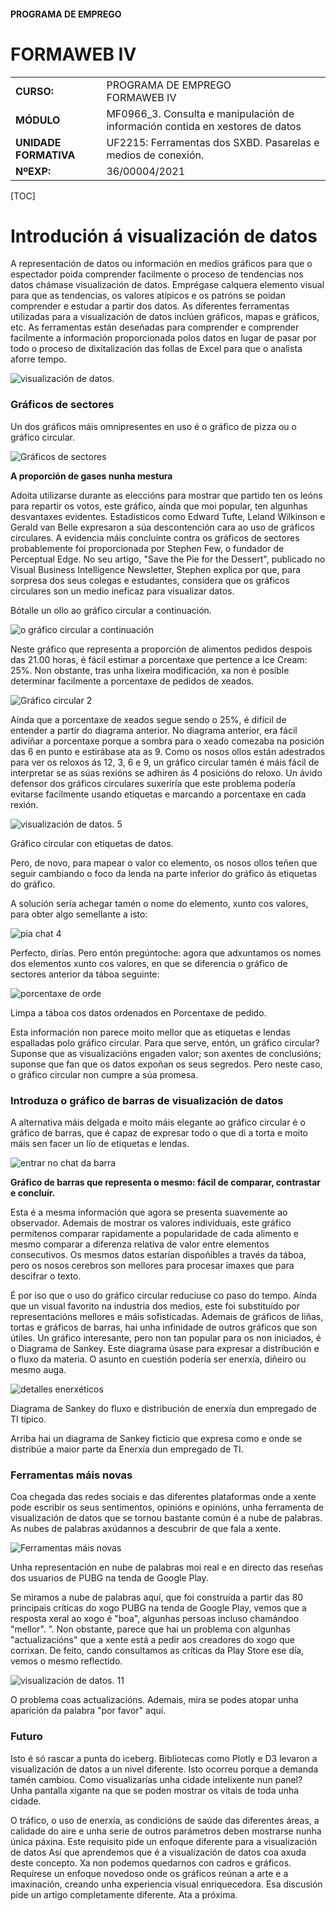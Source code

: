 #### PROGRAMA DE EMPREGO

# FORMAWEB IV

|                       |                                                              |
| --------------------- | ------------------------------------------------------------ |
| **CURSO:**            | PROGRAMA DE EMPREGO<br>FORMAWEB IV                           |
| **MÓDULO**            | MF0966_3. Consulta e manipulación de información contida en xestores de datos |
| **UNIDADE FORMATIVA** | UF2215: Ferramentas dos SXBD. Pasarelas e medios de conexión.             |
| **NºEXP:**            | 36/00004/2021                                                |

[TOC]

# Introdución á visualización de datos

A representación de datos ou información en medios gráficos para que o espectador poida comprender facilmente o proceso de tendencias nos datos chámase visualización de datos. Emprégase calquera elemento visual para que as tendencias, os valores atípicos e os patróns se poidan comprender e estudar a partir dos datos. As diferentes ferramentas utilizadas para a visualización de datos inclúen gráficos, mapas e gráficos, etc. As ferramentas están deseñadas para comprender e comprender facilmente a información proporcionada polos datos en lugar de pasar por todo o proceso de dixitalización das follas de Excel para que o analista aforre tempo.

![visualización de datos.](./assets/data-visualization.-1-1024x474.png)

### Gráficos de sectores

Un dos gráficos máis omnipresentes en uso é o gráfico de pizza ou o gráfico circular.

![Gráficos de sectores](./assets/data-visualization.-2-1024x435.png)

**A proporción de gases nunha mestura**

Adoita utilizarse durante as eleccións para mostrar que partido ten os leóns para repartir os votos, este gráfico, aínda que moi popular, ten algunhas desvantaxes evidentes. Estadísticos como Edward Tufte, Leland Wilkinson e Gerald van Belle expresaron a súa descontención cara ao uso de gráficos circulares. A evidencia máis concluínte contra os gráficos de sectores probablemente foi proporcionada por Stephen Few, o fundador de Perceptual Edge. No seu artigo, "Save the Pie for the Dessert", publicado no Visual Business Intelligence Newsletter, Stephen explica por que, para sorpresa dos seus colegas e estudantes, considera que os gráficos circulares son un medio ineficaz para visualizar datos.

Bótalle un ollo ao gráfico circular a continuación.

![o gráfico circular a continuación](./assets/data-visualization.-3-1024x489.png)

Neste gráfico que representa a proporción de alimentos pedidos despois das 21.00 horas, é fácil estimar a porcentaxe que pertence a Ice Cream: 25%. Non obstante, tras unha lixeira modificación, xa non é posible determinar facilmente a porcentaxe de pedidos de xeados.

![Gráfico circular 2](./assets/data-visualization.-4-1024x495.png)

Aínda que a porcentaxe de xeados segue sendo o 25%, é difícil de entender a partir do diagrama anterior. No diagrama anterior, era fácil adiviñar a porcentaxe porque a sombra para o xeado comezaba na posición das 6 en punto e estirábase ata as 9. Como os nosos ollos están adestrados para ver os reloxos ás 12, 3, 6 e 9, un gráfico circular tamén é máis fácil de interpretar se as súas rexións se adhiren ás 4 posicións do reloxo. Un ávido defensor dos gráficos circulares suxeriría que este problema podería evitarse facilmente usando etiquetas e marcando a porcentaxe en cada rexión.

![visualización de datos.  5](./assets/data-visualization.-5-1024x493.png)

Gráfico circular con etiquetas de datos.

Pero, de novo, para mapear o valor co elemento, os nosos ollos teñen que seguir cambiando o foco da lenda na parte inferior do gráfico ás etiquetas do gráfico.

A solución sería achegar tamén o nome do elemento, xunto cos valores, para obter algo semellante a isto:

![pia chat 4](./assets/data-visualization.-6-1024x491.png)

Perfecto, dirías. Pero entón pregúntoche: agora que adxuntamos os nomes dos elementos xunto cos valores, en que se diferencia o gráfico de sectores anterior da táboa seguinte:

![porcentaxe de orde](./assets/data-visualization.-7.png)

Limpa a táboa cos datos ordenados en Porcentaxe de pedido.

Esta información non parece moito mellor que as etiquetas e lendas espalladas polo gráfico circular. Para que serve, entón, un gráfico circular? Suponse que as visualizacións engaden valor; son axentes de conclusións; suponse que fan que os datos expoñan os seus segredos. Pero neste caso, o gráfico circular non cumpre a súa promesa.

### Introduza o gráfico de barras de visualización de datos

A alternativa máis delgada e moito máis elegante ao gráfico circular é o gráfico de barras, que é capaz de expresar todo o que di a torta e moito máis sen facer un lío de etiquetas e lendas.

![entrar no chat da barra](./assets/data-visualization.-8-1024x450.png)

**Gráfico de barras que representa o mesmo: fácil de comparar, contrastar e concluír.**

Esta é a mesma información que agora se presenta suavemente ao observador. Ademais de mostrar os valores individuais, este gráfico permítenos comparar rapidamente a popularidade de cada alimento e mesmo comparar a diferenza relativa de valor entre elementos consecutivos. Os mesmos datos estarían dispoñibles a través da táboa, pero os nosos cerebros son mellores para procesar imaxes que para descifrar o texto.

É por iso que o uso do gráfico circular reduciuse co paso do tempo. Aínda que un visual favorito na industria dos medios, este foi substituído por representacións mellores e máis sofisticadas. Ademais de gráficos de liñas, tortas e gráficos de barras, hai unha infinidade de outros gráficos que son útiles. Un gráfico interesante, pero non tan popular para os non iniciados, é o Diagrama de Sankey. Este diagrama úsase para expresar a distribución e o fluxo da materia. O asunto en cuestión podería ser enerxía, diñeiro ou mesmo auga.

![detalles enerxéticos](./assets/data-visualization.-9-1015x1024.png)

Diagrama de Sankey do fluxo e distribución de enerxía dun empregado de TI típico.

Arriba hai un diagrama de Sankey ficticio que expresa como e onde se distribúe a maior parte da Enerxía dun empregado de TI.

### Ferramentas máis novas

Coa chegada das redes sociais e das diferentes plataformas onde a xente pode escribir os seus sentimentos, opinións e opinións, unha ferramenta de visualización de datos que se tornou bastante común é a nube de palabras. As nubes de palabras axúdannos a descubrir de que fala a xente.

![Ferramentas máis novas](./assets/data-visualization.-10.jpg)

Unha representación en nube de palabras moi real e en directo das reseñas dos usuarios de PUBG na tenda de Google Play.

Se miramos a nube de palabras aquí, que foi construída a partir das 80 principais críticas do xogo PUBG na tenda de Google Play, vemos que a resposta xeral ao xogo é "boa", algunhas persoas incluso chamándoo "mellor". ”. Non obstante, parece que hai un problema con algunhas "actualizacións" que a xente está a pedir aos creadores do xogo que corrixan. De feito, cando consultamos as críticas da Play Store ese día, vemos o mesmo reflectido.

![visualización de datos.  11](./assets/data-visualization.-11-1024x612.jpg)

O problema coas actualizacións. Ademais, mira se podes atopar unha aparición da palabra "por favor" aquí.

### Futuro

Isto é só rascar a punta do iceberg. Bibliotecas como Plotly e D3 levaron a visualización de datos a un nivel diferente. Isto ocorreu porque a demanda tamén cambiou. Como visualizarías unha cidade intelixente nun panel? Unha pantalla xigante na que se poden mostrar os vitais de toda unha cidade.

O tráfico, o uso de enerxía, as condicións de saúde das diferentes áreas, a calidade do aire e unha serie de outros parámetros deben mostrarse nunha única páxina. Este requisito pide un enfoque diferente para a visualización de datos Así que aprendemos que é a visualización de datos coa axuda deste concepto. Xa non podemos quedarnos con cadros e gráficos. Requírese un enfoque novedoso onde os gráficos reúnan a arte e a imaxinación, creando unha experiencia visual enriquecedora. Esa discusión pide un artigo completamente diferente. Ata a próxima.